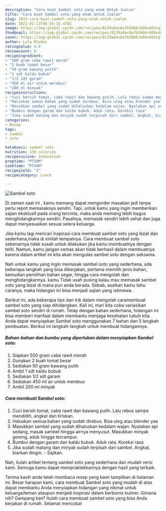 ```yaml
---
description: "Cara buat Sambel soto yang enak Untuk Jualan"
title: "Cara buat Sambel soto yang enak Untuk Jualan"
slug: 1015-cara-buat-sambel-soto-yang-enak-untuk-jualan
date: 2021-01-13T06:54:33.478Z
image: https://img-global.cpcdn.com/recipes/8139a0ac8a7b5066/680x482cq70/sambel-soto-foto-resep-utama.jpg
thumbnail: https://img-global.cpcdn.com/recipes/8139a0ac8a7b5066/680x482cq70/sambel-soto-foto-resep-utama.jpg
cover: https://img-global.cpcdn.com/recipes/8139a0ac8a7b5066/680x482cq70/sambel-soto-foto-resep-utama.jpg
author: Lula Rhodes
ratingvalue: 4.8
reviewcount: 8
recipeingredient:
- "500 gram cabe rawit merah"
- "2 buah tomat besar"
- "50 gram bawang putih"
- "1 sdt kaldu bubuk"
- "1/2 sdt garam"
- "450 ml air untuk merebus"
- "200 ml minyak"
recipeinstructions:
- "Cuci bersih tomat, cabe rawit dan bawang putih. Lalu rebus sampe mendidih, angkat dan tiriskan."
- "Haluskan semua bahan yang sudah direbus. Bisa uleg atau blender yaa"
- "Masukkan sambel yang sudah dihaluskan kedalam wajan. Nyalakan api sedang, masak sambel hingga airnya menyusut. Masukkan minyak goreng, aduk hingga tercampur."
- "Bumbui dengan garam dan kaldu bubuk. Aduk rata. Koreksi rasa"
- "Jika sudah matang dan minyak sudah terpisah dari sambel. Angkat, biarkan dingin. Sajikan."
categories:
- Resep
tags:
- sambel
- soto

katakunci: sambel soto 
nutrition: 159 calories
recipecuisine: Indonesian
preptime: "PT10M"
cooktime: "PT44M"
recipeyield: "3"
recipecategory: Lunch

---
```



![Sambel soto](https://img-global.cpcdn.com/recipes/8139a0ac8a7b5066/680x482cq70/sambel-soto-foto-resep-utama.jpg)

Di zaman  saat ini , kamu memang dapat mengorder masakan jadi tanpa perlu repot memasaknya sendiri. Tapi, untuk kamu yang ingin memberikan sajian eksklusif pada orang tercinta, maka anda memang lebih bagus menghidangkannya sendiri. Pasalnya, memasak sendiri lebih sehat dan juga dapat menyesuaikan sesuai selera keluarga.

Jika kamu lagi mencari inspirasi cara membuat sambel soto yang lezat dan sederhana,maka di sinilah tempatnya. Cara membuat sambel soto  sebenarnya tidak susah untuk dilakukan jika kamu membuatnya dengan teliti. Namun, kamu jangan cemas akan tidak berhasil dalam membuatnya 
karena dalam artikel ini kita akan mengulas sambel soto dengan seksama.  



Nah untuk kamu yang ingin memasak sambel soto yang sederhana, ada beberapa langkah yang bisa dikerjakan, pertama memilih jenis bahan, kemudian pemilihan bahan segar, hingga cara mengolah dan menghidangkannya. kamu Tidak usah pusing kalau mau memasak sambel soto yang lezat di mana pun anda berada. Sebab, asalkan kamu  tahu caranya, maka hidangan ini bisa menjadi sajian yang istimewa.

Berikut ini, ada beberapa tips dan trik dalam mengolah caramembuat sambel soto yang siap dihidangkan. Kali ini, mari kita coba variasikan sambel soto sendiri di rumah. Tetap dengan bahan sederhana, hidangan ini bisa memberi manfaat dalam membantu menjaga kesehatan tubuh kita. Anda dapat menyiapkan Sambel soto menggunakan 7 bahan dan 5 langkah pembuatan. Berikut ini langkah-langkah untuk membuat hidangannya.

<!--inarticleads1-->

##### Bahan-bahan dan bumbu yang diperlukan dalam menyiapkan Sambel soto:

1. Siapkan 500 gram cabe rawit merah
1. Gunakan 2 buah tomat besar
1. Sediakan 50 gram bawang putih
1. Ambil 1 sdt kaldu bubuk
1. Sediakan 1/2 sdt garam
1. Sediakan 450 ml air untuk merebus
1. Ambil 200 ml minyak




<!--inarticleads2-->

##### Cara membuat Sambel soto:

1. Cuci bersih tomat, cabe rawit dan bawang putih. Lalu rebus sampe mendidih, angkat dan tiriskan.
1. Haluskan semua bahan yang sudah direbus. Bisa uleg atau blender yaa
1. Masukkan sambel yang sudah dihaluskan kedalam wajan. Nyalakan api sedang, masak sambel hingga airnya menyusut. Masukkan minyak goreng, aduk hingga tercampur.
1. Bumbui dengan garam dan kaldu bubuk. Aduk rata. Koreksi rasa
1. Jika sudah matang dan minyak sudah terpisah dari sambel. Angkat, biarkan dingin. - Sajikan.




Nah, itulah artikel tentang  sambel soto  yang sederhana dan mudah versi kami. Semoga kamu dapat mempraktekkannya dengan hasil yang terbaik. 

Terima kasih anda telah membaca resep yang kami tampilkan di halaman ini. Besar harapan kami, cara membuat  Sambel soto yang mudah di atas dapat membantu Anda menyiapkan hidangan yang nikmat untuk keluarga/teman ataupun menjadi inspirasi dalam berbisnis kuliner. Gimana nih? Gampang kan? Itulah cara membuat sambel soto yang bisa Anda kerjakan di rumah. Selamat mencoba!

